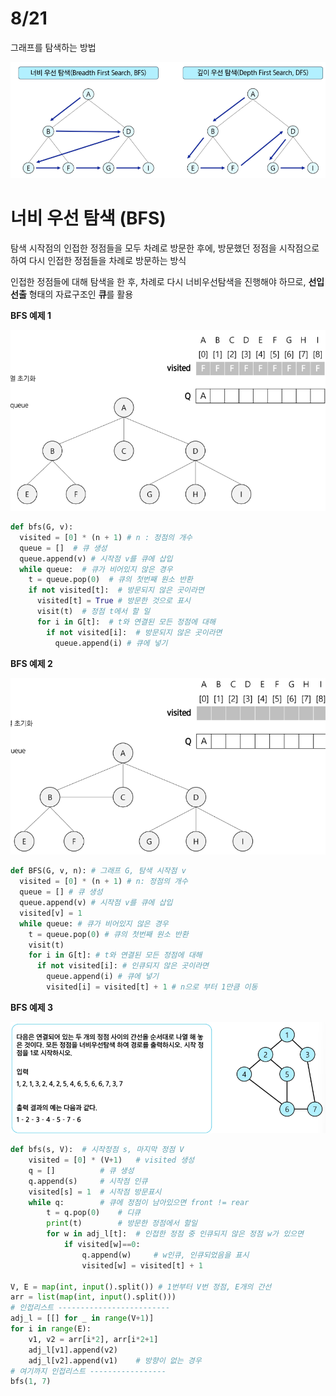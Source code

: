 # 8/21

그래프를 탐색하는 방법

![alt text](<images/스크린샷 2025-08-21 090714.png>)

# 너비 우선 탐색 (BFS)
탐색 시작점의 인접한 정점들을 모두 차례로 방문한 후에, 방문했던 정점을 시작점으로 하여 다시 인접한 정점들을 차례로 방문하는 방식

인접한 정점들에 대해 탐색을 한 후, 차례로 다시 너비우선탐색을 진행해야 하므로, **선입선출** 형태의 자료구조인 **큐**를 활용

**BFS 예제 1**

![alt text](<images/스크린샷 2025-08-21 095131.png>)

```python
def bfs(G, v):
  visited = [0] * (n + 1) # n : 정점의 개수
  queue = []  # 큐 생성
  queue.append(v) # 시작점 v를 큐에 삽입
  while queue:  # 큐가 비어있지 않은 경우
    t = queue.pop(0)  # 큐의 첫번째 원소 반환
    if not visited[t]:  # 방문되지 않은 곳이라면
      visited[t] = True # 방문한 것으로 표시
      visit(t)  # 정점 t에서 할 일
      for i in G[t]:  # t와 연결된 모든 정점에 대해
        if not visited[i]:  # 방문되지 않은 곳이라면
          queue.append(i) # 큐에 넣기
```

**BFS 예제 2**

![alt text](<images/스크린샷 2025-08-21 095211.png>)

```python
def BFS(G, v, n): # 그래프 G, 탐색 시작점 v
  visited = [0] * (n + 1) # n: 정점의 개수
  queue = [] # 큐 생성
  queue.append(v) # 시작점 v를 큐에 삽입
  visited[v] = 1
  while queue: # 큐가 비어있지 않은 경우
    t = queue.pop(0) # 큐의 첫번째 원소 반환
    visit(t)
    for i in G[t]: # t와 연결된 모든 정점에 대해
      if not visited[i]: # 인큐되지 않은 곳이라면
        queue.append(i) # 큐에 넣기
        visited[i] = visited[t] + 1 # n으로 부터 1만큼 이동
```

**BFS 예제 3**

![alt text](<images/스크린샷 2025-08-21 101451.png>)

```python
def bfs(s, V):  # 시작정점 s, 마지막 정점 V
    visited = [0] * (V+1)   # visited 생성
    q = []          # 큐 생성
    q.append(s)     # 시작점 인큐
    visited[s] = 1  # 시작점 방문표시
    while q:        # 큐에 정점이 남아있으면 front != rear
        t = q.pop(0)    # 디큐
        print(t)        # 방문한 정점에서 할일
        for w in adj_l[t]:  # 인접한 정점 중 인큐되지 않은 정점 w가 있으면
            if visited[w]==0:
                q.append(w)     # w인큐, 인큐되었음을 표시
                visited[w] = visited[t] + 1

V, E = map(int, input().split()) # 1번부터 V번 정점, E개의 간선
arr = list(map(int, input().split()))
# 인접리스트 -------------------------
adj_l = [[] for _ in range(V+1)]
for i in range(E):
    v1, v2 = arr[i*2], arr[i*2+1]
    adj_l[v1].append(v2)
    adj_l[v2].append(v1)    # 방향이 없는 경우
# 여기까지 인접리스트 -----------------
bfs(1, 7)
```

